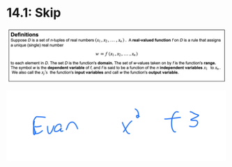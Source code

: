 # 14.1: Skip

![](<../../../../../.gitbook/assets/image (322).png>)

![](<../../../../../.gitbook/assets/image (323).png>)
